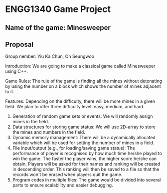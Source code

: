 # ENGG1340 Game Project
## Name of the game: Minesweeper
## Proposal

Group nember: Yiu Ka Chun, Oh Seungwoo

Introduction: We are going to make a classical game called Minesweeper using C++. 

Game Rules: The rule of the game is finding all the mines without detonating by using the number on a block which shows the number of mines adjacent to it.

Features: Depending on the difficulty, there will be more mines in a given field. We plan to offer three difficulty level: easy, medium, and hard.
1. Generation of random game sets or events: We will randomly assign mines in the field.
2. Data structures for storing game status: We will use 2D-array to store the mines and numbers in the field.
3. Dynamic memory management: There will be a dynamically allocated variable which will be used for setting the number of mines in a field.
4. File input/output (e.g., for loading/saving game status): The performance of player is recognised by how much time he/she played to win the game. The faster the player wins, the higher score he/she can obtain. Players will be asked for their names and ranking will be created in descending order. This ranking will then be saved to a file so that the records won't be erased when players quit the game.
5. Program codes in multiple files: The game would be divided into several parts to ensure scalability and easier debugging.
